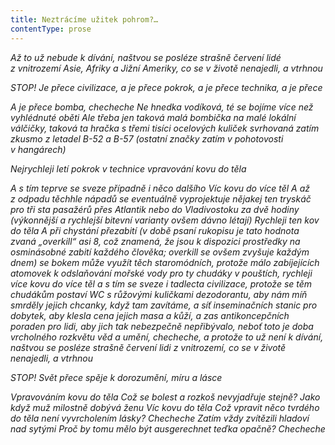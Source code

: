 ```yaml
---
title: Neztrácíme užitek pohrom?…
contentType: prose
---
```


_Až to už nebude k dívání, naštvou se posléze strašně červení lidé z vnitrozemí Asie, Afriky a Jižní Ameriky, co se v životě nenajedli, a vtrhnou_

_STOP! Je přece civilizace, a je přece pokrok, a je přece technika, a je přece_

_A je přece bomba, checheche Ne hnedka vodíková, té se bojíme více než vyhlédnuté oběti Ale třeba jen taková malá bombička na malé lokální válčičky, taková ta hračka s třemi tisíci ocelových kuliček svrhovaná zatím zkusmo z letadel B-52 a B-57 (ostatní značky zatím v pohotovosti v hangárech)_

_Nejrychleji letí pokrok v technice vpravování kovu do těla_

_A s tím teprve se sveze případně i něco dalšího Víc kovu do více těl A až z odpadu těchhle nápadů se eventuálně vyprojektuje nějakej ten tryskáč pro tři sta pasažérů přes Atlantik nebo do Vladivostoku za dvě hodiny (výkonnější a rychlejší bitevní varianty ovšem dávno létají) Rychleji ten kov do těla A při chystání přezabití (v době psaní rukopisu je tato hodnota zvaná „overkill“ asi 8, což znamená, že jsou k dispozici prostředky na osminásobné zabití každého člověka; overkill se ovšem zvyšuje každým dnem) se bokem může využít těch staromódních, protože málo zabíjejících atomovek k odslaňování mořské vody pro ty chudáky v pouštích, rychleji více kovu do více těl a s tím se sveze i tadlecta civilizace, protože se těm chudákům postaví WC s růžovými kuličkami dezodorantu, aby nám míň smrděly jejich chcanky, když tam zavítáme, a síť inseminačních stanic pro dobytek, aby klesla cena jejich masa a kůží, a zas antikoncepčních poraden pro lidi, aby jich tak nebezpečně nepřibývalo, neboť toto je doba vrcholného rozkvětu věd a umění, checheche, a protože to už není k dívání, naštvou se posléze strašně červení lidi z vnitrozemí, co se v životě nenajedli, a vtrhnou_

_STOP! Svět přece spěje k dorozumění, míru a lásce_

_Vpravováním kovu do těla Což se bolest a rozkoš nevyjadřuje stejně? Jako když muž milostně dobývá ženu Víc kovu do těla Což vpravit něco tvrdého do těla není vyvrcholením lásky? Checheche Zatím vždy zvítězili hladoví nad sytými Proč by tomu mělo být ausgerechnet teďka opačně? Checheche_
